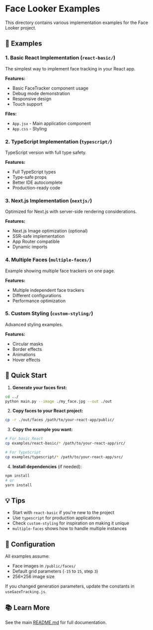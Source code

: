 # Face Looker Examples

This directory contains various implementation examples for the Face Looker project.

## 📁 Examples

### 1. Basic React Implementation (`react-basic/`)

The simplest way to implement face tracking in your React app.

**Features:**
- Basic FaceTracker component usage
- Debug mode demonstration
- Responsive design
- Touch support

**Files:**
- `App.jsx` - Main application component
- `App.css` - Styling

### 2. TypeScript Implementation (`typescript/`)

TypeScript version with full type safety.

**Features:**
- Full TypeScript types
- Type-safe props
- Better IDE autocomplete
- Production-ready code

### 3. Next.js Implementation (`nextjs/`)

Optimized for Next.js with server-side rendering considerations.

**Features:**
- Next.js Image optimization (optional)
- SSR-safe implementation
- App Router compatible
- Dynamic imports

### 4. Multiple Faces (`multiple-faces/`)

Example showing multiple face trackers on one page.

**Features:**
- Multiple independent face trackers
- Different configurations
- Performance optimization

### 5. Custom Styling (`custom-styling/`)

Advanced styling examples.

**Features:**
- Circular masks
- Border effects
- Animations
- Hover effects

## 🚀 Quick Start

1. **Generate your faces first:**
```bash
cd ../
python main.py --image ./my_face.jpg --out ./out
```

2. **Copy faces to your React project:**
```bash
cp -r ./out/faces /path/to/your-react-app/public/
```

3. **Copy the example you want:**
```bash
# For basic React
cp examples/react-basic/* /path/to/your-react-app/src/

# For TypeScript
cp examples/typescript/* /path/to/your-react-app/src/
```

4. **Install dependencies** (if needed):
```bash
npm install
# or
yarn install
```

## 💡 Tips

- Start with `react-basic` if you're new to the project
- Use `typescript` for production applications
- Check `custom-styling` for inspiration on making it unique
- `multiple-faces` shows how to handle multiple instances

## 🔧 Configuration

All examples assume:
- Face images in `/public/faces/`
- Default grid parameters (`-15` to `15`, step `3`)
- 256×256 image size

If you changed generation parameters, update the constants in `useGazeTracking.js`.

## 📚 Learn More

See the main [README.md](../README.md) for full documentation.